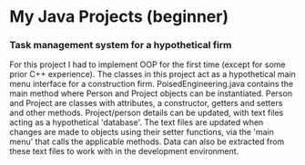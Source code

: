 # My Java Projects (beginner)

### Task management system for a hypothetical firm
For this project I had to implement OOP for the first time (except for some prior C++ experience). The classes in this project act as a hypothetical main menu interface for a construction firm. PoisedEngineering.java contains the main method where Person and Project objects can be instantiated. Person and Project are classes with attributes, a constructor, getters and setters and other methods. Project/person details can be updated, with text files acting as a hypothetical 'database'. The text files are updated when changes are made to objects using their setter functions, via the 'main menu' that calls the applicable methods. Data can also be extracted from these text files to work with in the development environment. 
